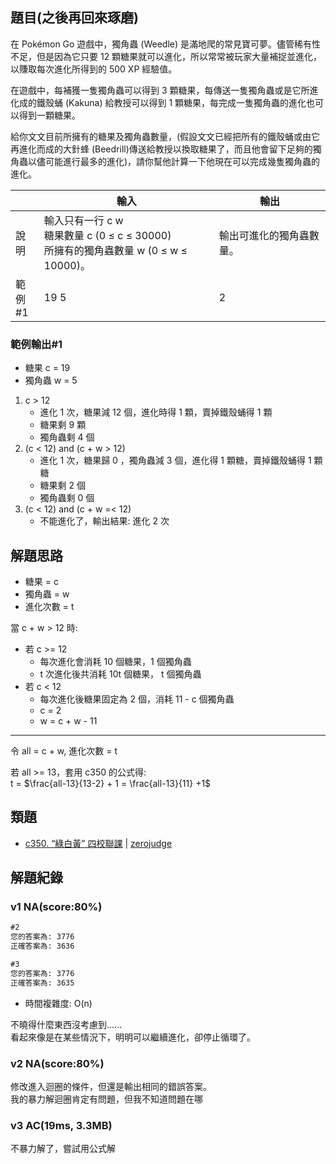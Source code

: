 ## 題目(之後再回來琢磨)
在 Pokémon Go 遊戲中，獨角蟲 (Weedle) 是滿地爬的常見寶可夢。儘管稀有性不足，但是因為它只要 12 顆糖果就可以進化，所以常常被玩家大量補捉並進化，以賺取每次進化所得到的 500 XP 經驗值。

在遊戲中，每補獲一隻獨角蟲可以得到 3 顆糖果，每傳送一隻獨角蟲或是它所進化成的鐵殼蛹 (Kakuna) 給教授可以得到 1 顆糖果，每完成一隻獨角蟲的進化也可以得到一顆糖果。

給你文文目前所擁有的糖果及獨角蟲數量，(假設文文已經把所有的鐵殼蛹或由它再進化而成的大針蜂 (Beedrill)傳送給教授以換取糖果了，而且他會留下足夠的獨角蟲以儘可能進行最多的進化)，請你幫他計算一下他現在可以完成幾隻獨角蟲的進化。

||輸入|輸出|
|-|-|-|
|說明|輸入只有一行 c w<br>糖果數量 c (0 ≤ c ≤ 30000)<br>所擁有的獨角蟲數量 w (0 ≤ w ≤ 10000)。|輸出可進化的獨角蟲數量。|
|範例<br>#1|19 5|2|

### 範例輸出#1
- 糖果 c = 19
- 獨角蟲 w = 5
1. c > 12
    - 進化 1 次，糖果減 12 個，進化時得 1 顆，賣掉鐵殼蛹得 1 顆
    - 糖果剩 9 顆
    - 獨角蟲剩 4 個
2. (c < 12) and (c + w > 12)
    - 進化 1 次，糖果歸 0 ，獨角蟲減 3 個，進化得 1 顆糖，賣掉鐵殼蛹得 1 顆糖
    - 糖果剩 2 個
    - 獨角蟲剩 0 個
3. (c < 12) and (c + w =< 12)
    - 不能進化了，輸出結果: 進化 2 次


## 解題思路
- 糖果 = c
- 獨角蟲 = w
- 進化次數 = t

當 c + w > 12 時:
- 若 c >= 12
    - 每次進化會消耗 10 個糖果，1 個獨角蟲
    - t 次進化後共消耗 10t 個糖果， t 個獨角蟲
- 若 c < 12
    - 每次進化後糖果固定為 2 個，消耗 11 - c 個獨角蟲
    - c = 2
    - w = c + w - 11
---
令 all = c + w, 進化次數 = t

若 all >= 13，套用 c350 的公式得:<br> t = $\frac{all-13}{13-2} + 1 = \frac{all-13}{11} +1$

## 類題
- [c350. “綠白黃” 四校聯課](https://zerojudge.tw/ShowProblem?problemid=c350) | [zerojudge](https://zerojudge.tw/)

## 解題紀錄
### v1 NA(score:80%)
```txt
#2
您的答案為: 3776
正確答案為: 3636

#3
您的答案為: 3776
正確答案為: 3635
```
- 時間複雜度: O(n)

不曉得什麼東西沒考慮到......<br>
看起來像是在某些情況下，明明可以繼續進化，卻停止循環了。

### v2 NA(score:80%)
修改進入迴圈的條件，但還是輸出相同的錯誤答案。<br>
我的暴力解迴圈肯定有問題，但我不知道問題在哪

### v3 AC(19ms, 3.3MB)
不暴力解了，嘗試用公式解